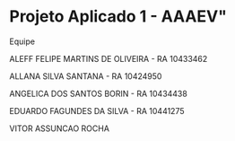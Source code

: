 # Projeto Aplicado 1 - AAAEV" 

Equipe

ALEFF FELIPE MARTINS DE OLIVEIRA - RA 10433462

ALLANA SILVA SANTANA - RA 10424950

ANGELICA DOS SANTOS BORIN - RA 10434438

EDUARDO FAGUNDES DA SILVA - RA 10441275

VITOR ASSUNCAO ROCHA
